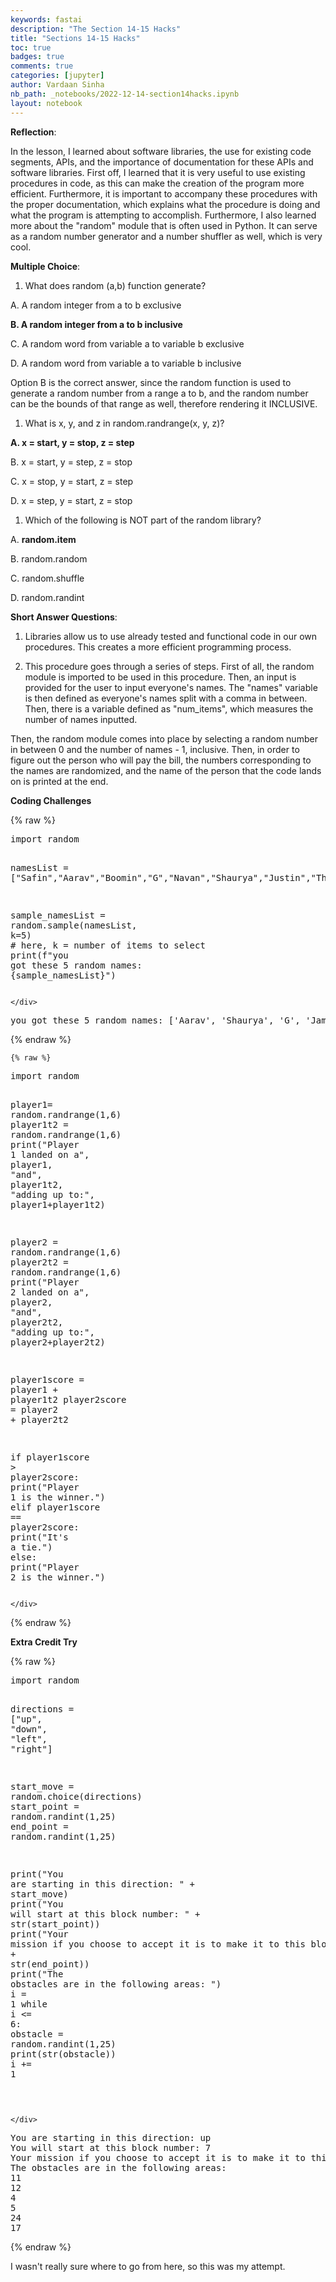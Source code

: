 ```yaml
---
keywords: fastai
description: "The Section 14-15 Hacks"
title: "Sections 14-15 Hacks"
toc: true 
badges: true
comments: true
categories: [jupyter]
author: Vardaan Sinha
nb_path: _notebooks/2022-12-14-section14hacks.ipynb
layout: notebook
---
```


<!--
#################################################
### THIS FILE WAS AUTOGENERATED! DO NOT EDIT! ###
#################################################
# file to edit: _notebooks/2022-12-14-section14hacks.ipynb
-->

<div class="container" id="notebook-container">
        
<div class="cell border-box-sizing text_cell rendered"><div class="inner_cell">
<div class="text_cell_render border-box-sizing rendered_html">
<p><strong>Reflection</strong>:</p>
<p>In the lesson, I learned about software libraries, the use for existing code segments, APIs, and the importance of documentation for these APIs and software libraries. First off, I learned that it is very useful to use existing procedures in code, as this can make the creation of the program more efficient. Furthermore, it is important to accompany these procedures with the proper documentation, which explains what the procedure is doing and what the program is attempting to accomplish. Furthermore, I also learned more about the "random" module that is often used in Python. It can serve as a random number generator and a number shuffler as well, which is very cool.</p>

</div>
</div>
</div>
<div class="cell border-box-sizing text_cell rendered"><div class="inner_cell">
<div class="text_cell_render border-box-sizing rendered_html">
<p><strong>Multiple Choice</strong>:</p>
<ol>
<li>What does random (a,b) function generate?</li>
</ol>
<p>A. A random integer from a to b exclusive</p>
<p><strong>B. A random integer from a to b inclusive</strong></p>
<p>C. A random word from variable a to variable b exclusive</p>
<p>D. A random word from variable a to variable b inclusive</p>
<p>Option B is the correct answer, since the random function is used to generate a random number from a range a to b, and the random number can be the bounds of that range as well, therefore rendering it INCLUSIVE.</p>
<ol>
<li>What is x, y, and z in random.randrange(x, y, z)?</li>
</ol>
<p><strong>A. x = start, y = stop, z = step</strong></p>
<p>B. x = start, y = step, z = stop</p>
<p>C. x = stop, y = start, z = step</p>
<p>D. x = step, y = start, z = stop</p>
<ol>
<li>Which of the following is NOT part of the random library?</li>
</ol>
<p>A. <strong>random.item</strong></p>
<p>B. random.random</p>
<p>C. random.shuffle</p>
<p>D. random.randint</p>

</div>
</div>
</div>
<div class="cell border-box-sizing text_cell rendered"><div class="inner_cell">
<div class="text_cell_render border-box-sizing rendered_html">
<p><strong>Short Answer Questions</strong>:</p>
<ol>
<li><p>Libraries allow us to use already tested and functional code in our own procedures. This creates a more efficient programming process.</p>
</li>
<li><p>This procedure goes through a series of steps. First of all, the random module is imported to be used in this procedure. Then, an input is provided for the user to input everyone's names. The "names" variable is then defined as everyone's names split with a comma in between. Then, there is a variable defined as "num_items", which measures the number of names inputted.</p>
</li>
</ol>
<p>Then, the random module comes into place by selecting a random number in between 0 and the number of names - 1, inclusive. Then, in order to figure out the person who will pay the bill, the numbers corresponding to the names are randomized, and the name of the person that the code lands on is printed at the end.</p>

</div>
</div>
</div>
<div class="cell border-box-sizing text_cell rendered"><div class="inner_cell">
<div class="text_cell_render border-box-sizing rendered_html">
<p><strong>Coding Challenges</strong></p>

</div>
</div>
</div>
    {% raw %}
    
<div class="cell border-box-sizing code_cell rendered">
<div class="input">

<div class="inner_cell">
    <div class="input_area">
<div class=" highlight hl-ipython3"><pre><span></span><span class="kn">import</span> <span class="nn">random</span> 

<span class="n">namesList</span> <span class="o">=</span> <span class="p">[</span><span class="s2">&quot;Safin&quot;</span><span class="p">,</span><span class="s2">&quot;Aarav&quot;</span><span class="p">,</span><span class="s2">&quot;Boomin&quot;</span><span class="p">,</span><span class="s2">&quot;G&quot;</span><span class="p">,</span><span class="s2">&quot;Navan&quot;</span><span class="p">,</span><span class="s2">&quot;Shaurya&quot;</span><span class="p">,</span><span class="s2">&quot;Justin&quot;</span><span class="p">,</span><span class="s2">&quot;Theo&quot;</span><span class="p">,</span><span class="s2">&quot;James&quot;</span><span class="p">,</span><span class="s2">&quot;Mihir&quot;</span><span class="p">,</span><span class="s2">&quot;Aryan&quot;</span><span class="p">,</span><span class="s2">&quot;Karthik&quot;</span><span class="p">,</span><span class="s2">&quot;Rohan&quot;</span><span class="p">,</span><span class="s2">&quot;Rohit&quot;</span><span class="p">,</span><span class="s2">&quot;Zach&quot;</span><span class="p">]</span>

<span class="n">sample_namesList</span> <span class="o">=</span> <span class="n">random</span><span class="o">.</span><span class="n">sample</span><span class="p">(</span><span class="n">namesList</span><span class="p">,</span> <span class="n">k</span><span class="o">=</span><span class="mi">5</span><span class="p">)</span> <span class="c1"># here, k = number of items to select</span>
<span class="nb">print</span><span class="p">(</span><span class="sa">f</span><span class="s2">&quot;you got these 5 random names: </span><span class="si">{</span><span class="n">sample_namesList</span><span class="si">}</span><span class="s2">&quot;</span><span class="p">)</span>
</pre></div>

    </div>
</div>
</div>

<div class="output_wrapper">
<div class="output">

<div class="output_area">

<div class="output_subarea output_stream output_stdout output_text">
<pre>you got these 5 random names: [&#39;Aarav&#39;, &#39;Shaurya&#39;, &#39;G&#39;, &#39;James&#39;, &#39;Rohan&#39;]
</pre>
</div>
</div>

</div>
</div>

</div>
    {% endraw %}

    {% raw %}
    
<div class="cell border-box-sizing code_cell rendered">
<div class="input">

<div class="inner_cell">
    <div class="input_area">
<div class=" highlight hl-ipython3"><pre><span></span><span class="kn">import</span> <span class="nn">random</span> 

<span class="n">player1</span><span class="o">=</span> <span class="n">random</span><span class="o">.</span><span class="n">randrange</span><span class="p">(</span><span class="mi">1</span><span class="p">,</span><span class="mi">6</span><span class="p">)</span>
<span class="n">player1t2</span> <span class="o">=</span> <span class="n">random</span><span class="o">.</span><span class="n">randrange</span><span class="p">(</span><span class="mi">1</span><span class="p">,</span><span class="mi">6</span><span class="p">)</span>
<span class="nb">print</span><span class="p">(</span><span class="s2">&quot;Player 1 landed on a&quot;</span><span class="p">,</span> <span class="n">player1</span><span class="p">,</span> <span class="s2">&quot;and&quot;</span><span class="p">,</span> <span class="n">player1t2</span><span class="p">,</span> <span class="s2">&quot;adding up to:&quot;</span><span class="p">,</span> <span class="n">player1</span><span class="o">+</span><span class="n">player1t2</span><span class="p">)</span>

<span class="n">player2</span> <span class="o">=</span> <span class="n">random</span><span class="o">.</span><span class="n">randrange</span><span class="p">(</span><span class="mi">1</span><span class="p">,</span><span class="mi">6</span><span class="p">)</span>
<span class="n">player2t2</span> <span class="o">=</span> <span class="n">random</span><span class="o">.</span><span class="n">randrange</span><span class="p">(</span><span class="mi">1</span><span class="p">,</span><span class="mi">6</span><span class="p">)</span>
<span class="nb">print</span><span class="p">(</span><span class="s2">&quot;Player 2 landed on a&quot;</span><span class="p">,</span> <span class="n">player2</span><span class="p">,</span> <span class="s2">&quot;and&quot;</span><span class="p">,</span> <span class="n">player2t2</span><span class="p">,</span> <span class="s2">&quot;adding up to:&quot;</span><span class="p">,</span> <span class="n">player2</span><span class="o">+</span><span class="n">player2t2</span><span class="p">)</span>

<span class="n">player1score</span> <span class="o">=</span> <span class="n">player1</span> <span class="o">+</span> <span class="n">player1t2</span>
<span class="n">player2score</span> <span class="o">=</span> <span class="n">player2</span> <span class="o">+</span> <span class="n">player2t2</span>

<span class="k">if</span> <span class="n">player1score</span> <span class="o">&gt;</span> <span class="n">player2score</span><span class="p">:</span>
    <span class="nb">print</span><span class="p">(</span><span class="s2">&quot;Player 1 is the winner.&quot;</span><span class="p">)</span>
<span class="k">elif</span> <span class="n">player1score</span> <span class="o">==</span> <span class="n">player2score</span><span class="p">:</span>
    <span class="nb">print</span><span class="p">(</span><span class="s2">&quot;It&#39;s a tie.&quot;</span><span class="p">)</span>
<span class="k">else</span><span class="p">:</span> 
    <span class="nb">print</span><span class="p">(</span><span class="s2">&quot;Player 2 is the winner.&quot;</span><span class="p">)</span>
</pre></div>

    </div>
</div>
</div>

</div>
    {% endraw %}

<div class="cell border-box-sizing text_cell rendered"><div class="inner_cell">
<div class="text_cell_render border-box-sizing rendered_html">
<p><strong>Extra Credit Try</strong></p>

</div>
</div>
</div>
    {% raw %}
    
<div class="cell border-box-sizing code_cell rendered">
<div class="input">

<div class="inner_cell">
    <div class="input_area">
<div class=" highlight hl-ipython3"><pre><span></span><span class="kn">import</span> <span class="nn">random</span>

<span class="n">directions</span> <span class="o">=</span> <span class="p">[</span><span class="s2">&quot;up&quot;</span><span class="p">,</span> <span class="s2">&quot;down&quot;</span><span class="p">,</span> <span class="s2">&quot;left&quot;</span><span class="p">,</span> <span class="s2">&quot;right&quot;</span><span class="p">]</span>

<span class="n">start_move</span> <span class="o">=</span> <span class="n">random</span><span class="o">.</span><span class="n">choice</span><span class="p">(</span><span class="n">directions</span><span class="p">)</span>
<span class="n">start_point</span> <span class="o">=</span> <span class="n">random</span><span class="o">.</span><span class="n">randint</span><span class="p">(</span><span class="mi">1</span><span class="p">,</span><span class="mi">25</span><span class="p">)</span>
<span class="n">end_point</span> <span class="o">=</span> <span class="n">random</span><span class="o">.</span><span class="n">randint</span><span class="p">(</span><span class="mi">1</span><span class="p">,</span><span class="mi">25</span><span class="p">)</span>

<span class="nb">print</span><span class="p">(</span><span class="s2">&quot;You are starting in this direction: &quot;</span> <span class="o">+</span> <span class="n">start_move</span><span class="p">)</span>
<span class="nb">print</span><span class="p">(</span><span class="s2">&quot;You will start at this block number: &quot;</span> <span class="o">+</span> <span class="nb">str</span><span class="p">(</span><span class="n">start_point</span><span class="p">))</span>
<span class="nb">print</span><span class="p">(</span><span class="s2">&quot;Your mission if you choose to accept it is to make it to this block: &quot;</span> <span class="o">+</span> <span class="nb">str</span><span class="p">(</span><span class="n">end_point</span><span class="p">))</span>
<span class="nb">print</span><span class="p">(</span><span class="s2">&quot;The obstacles are in the following areas: &quot;</span><span class="p">)</span>
<span class="n">i</span> <span class="o">=</span> <span class="mi">1</span>
<span class="k">while</span> <span class="n">i</span> <span class="o">&lt;=</span> <span class="mi">6</span><span class="p">:</span>
    <span class="n">obstacle</span> <span class="o">=</span> <span class="n">random</span><span class="o">.</span><span class="n">randint</span><span class="p">(</span><span class="mi">1</span><span class="p">,</span><span class="mi">25</span><span class="p">)</span>
    <span class="nb">print</span><span class="p">(</span><span class="nb">str</span><span class="p">(</span><span class="n">obstacle</span><span class="p">))</span>
    <span class="n">i</span> <span class="o">+=</span> <span class="mi">1</span>
    
</pre></div>

    </div>
</div>
</div>

<div class="output_wrapper">
<div class="output">

<div class="output_area">

<div class="output_subarea output_stream output_stdout output_text">
<pre>You are starting in this direction: up
You will start at this block number: 7
Your mission if you choose to accept it is to make it to this block: 20
The obstacles are in the following areas: 
11
12
4
5
24
17
</pre>
</div>
</div>

</div>
</div>

</div>
    {% endraw %}

<div class="cell border-box-sizing text_cell rendered"><div class="inner_cell">
<div class="text_cell_render border-box-sizing rendered_html">
<p>I wasn't really sure where to go from here, so this was my attempt.</p>

</div>
</div>
</div>
</div>
 

